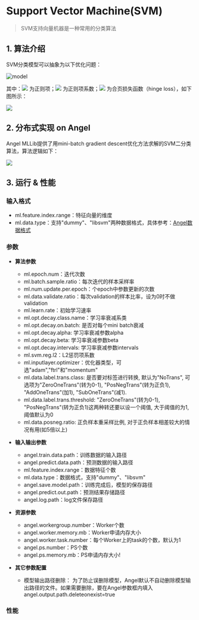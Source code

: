 # Support Vector Machine(SVM)

> SVM支持向量机器是一种常用的分类算法


## 1. 算法介绍
SVM分类模型可以抽象为以下优化问题：

![model](http://latex.codecogs.com/png.latex?\dpi{150}\min_{w}\lambda\\|w\\|_2^2+\sum_i^N\max{(0,1-y_if(x_i))})

其中：![](http://latex.codecogs.com/png.latex?\dpi{100}\inline%20\\|w\\|_2^2)
为正则项；![](http://latex.codecogs.com/png.latex?\dpi{100}\inline%20\lambda)
为正则项系数；![](http://latex.codecogs.com/png.latex?\dpi{100}\inline%20\sum_i^N\max{(0,1-y_if(x_i))})
为合页损失函数（hinge loss），如下图所示：

![](../img/SVM_hingeloss_pic.png)

## 2. 分布式实现 on Angel
Angel MLLib提供了用mini-batch gradient descent优化方法求解的SVM二分类算法，算法逻辑如下：

![](../img/SVM_code.png)



## 3. 运行 & 性能

### 输入格式
* ml.feature.index.range：特征向量的维度   
* ml.data.type：支持"dummy"、"libsvm"两种数据格式，具体参考：[Angel数据格式](data_format.md)

### 参数

* **算法参数**
  * ml.epoch.num：迭代次数
  * ml.batch.sample.ratio：每次迭代的样本采样率
  * ml.num.update.per.epoch：个epoch中参数更新的次数
  * ml.data.validate.ratio：每次validation的样本比率，设为0时不做validation
  * ml.learn.rate：初始学习速率
  * ml.opt.decay.class.name：学习率衰减系类
  * ml.opt.decay.on.batch: 是否对每个mini batch衰减
  * ml.opt.decay.alpha: 学习率衰减参数alpha
  * ml.opt.decay.beta: 学习率衰减参数beta
  * ml.opt.decay.intervals: 学习率衰减参数intervals
  * ml.svm.reg.l2：L2惩罚项系数
  * ml.inputlayer.optimizer：优化器类型，可选"adam","ftrl"和"momentum"
  * ml.data.label.trans.class: 是否要对标签进行转换, 默认为"NoTrans", 可选项为"ZeroOneTrans"(转为0-1), "PosNegTrans"(转为正负1), "AddOneTrans"(加1), "SubOneTrans"(减1). 
  * ml.data.label.trans.threshold: "ZeroOneTrans"(转为0-1), "PosNegTrans"(转为正负1)这两种转还要以设一个阈值, 大于阈值的为1, 阈值默认为0
  * ml.data.posneg.ratio: 正负样本重采样比例, 对于正负样本相差较大的情况有用(如5倍以上)

* **输入输出参数**
  * angel.train.data.path：训练数据的输入路径
  * angel.predict.data.path：预测数据的输入路径
  * ml.feature.index.range：数据特征个数
  * ml.data.type：数据格式，支持"dummy"、"libsvm" 
  * angel.save.model.path：训练完成后，模型的保存路径
  *	angel.predict.out.path：预测结果存储路径
  * angel.log.path：log文件保存路径
 
* **资源参数**
  * angel.workergroup.number：Worker个数
  * angel.worker.memory.mb：Worker申请内存大小
  * angel.worker.task.number：每个Worker上的task的个数，默认为1
  * angel.ps.number：PS个数
  * angel.ps.memory.mb：PS申请内存大小!

* **其它参数配置**
  * 模型输出路径删除：
   为了防止误删除模型，Angel默认不自动删除模型输出路径的文件。如果需要删除，要在Angel参数框内填入angel.output.path.deleteonexist=true

### 性能
